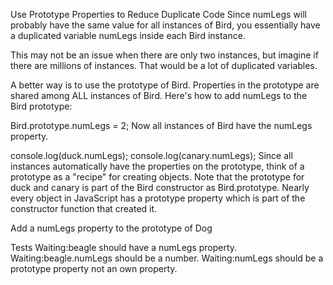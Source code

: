 Use Prototype Properties to Reduce Duplicate Code
Since numLegs will probably have the same value for all instances of Bird, you essentially have a duplicated variable numLegs inside each Bird instance.

This may not be an issue when there are only two instances, but imagine if there are millions of instances. That would be a lot of duplicated variables.

A better way is to use the prototype of Bird. Properties in the prototype are shared among ALL instances of Bird. Here's how to add numLegs to the Bird prototype:

Bird.prototype.numLegs = 2;
Now all instances of Bird have the numLegs property.

console.log(duck.numLegs);
console.log(canary.numLegs);
Since all instances automatically have the properties on the prototype, think of a prototype as a "recipe" for creating objects. Note that the prototype for duck and canary is part of the Bird constructor as Bird.prototype. Nearly every object in JavaScript has a prototype property which is part of the constructor function that created it.

Add a numLegs property to the prototype of Dog

Tests
Waiting:beagle should have a numLegs property.
Waiting:beagle.numLegs should be a number.
Waiting:numLegs should be a prototype property not an own property.